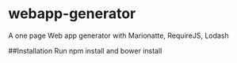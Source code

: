 # webapp-generator
A one page Web app generator with Marionatte, RequireJS, Lodash

##Installation
Run npm install and bower install

